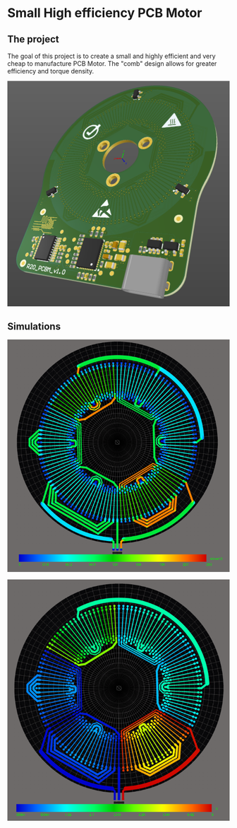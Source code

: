 # Small High efficiency PCB Motor
## The project
The goal of this project is to create a small and highly efficient and very cheap to manufacture PCB Motor. The "comb" design allows for greater efficiency and torque density.

![Electronics render](https://github.com/guimpt/R20_PCBM/blob/develop/doc/R20_PCBM.png)

## Simulations
![Electronics render](https://github.com/guimpt/R20_PCBM/blob/develop/doc/rev3I.png)

![Electronics render](https://github.com/guimpt/R20_PCBM/blob/develop/doc/rev3V.png)
